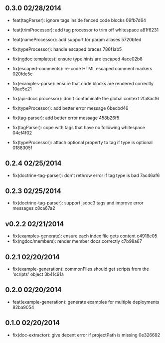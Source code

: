## 0.3.0 02/28/2014

* feat(tagParser): ignore tags inside fenced code blocks   09fb7d64
* feat(trimProcessor): add tag processor to trim off whitespace  a81f6231
* feat(nameProcessor): add support for param aliases   5720bfed

* fix(typeProcessor): handle escaped braces  786f1ab5
* fix(ngdoc templates): ensure type hints are escaped  4ace02b8
* fix(escaped-comments): re-code HTML escaped comment markers  020fde5c
* fix(examples-parse): ensure that code blocks are rendered correctly  10ae5e21
* fix(api-docs processor): don't contaminate the global context  2fa8acf6
* fix(typeProcessor): add better error message   6becbd46
* fix(tag-parser): add better error message  458b26f5
* fix(tagParser): cope with tags that have no following whitespace   04cf4f02
* fix(typeProcessor): attach optional property to tag if type is optional  0188305f


## 0.2.4 02/25/2014

* fix(doctrine-tag-parser): don't rethrow error if tag type is bad  7ac46af6

## 0.2.3 02/25/2014

* fix(doctrine-tag-parser): support jsdoc3 tags and improve error messages  c8ca67a2

## v0.2.2  02/21/2014

* fix(examples-generate): ensure each index file gets content c4918e05
* fix(ngdoc/members): render member docs correctly  c7b98a67

## 0.2.1 02/20/2014

* fix(example-generation): commonFiles should get scripts from the 'scripts' object  3b41c91a

## 0.2.0 02/20/2014

* feat(example-generation): generate examples for multiple deployments  82ba9054

## 0.1.0 02/20/2014

* fix(doc-extractor): give decent error if projectPath is missing 0e326692
